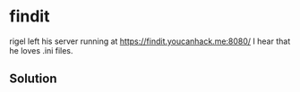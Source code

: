 # findit

rigel left his server running at https://findit.youcanhack.me:8080/ I hear that he loves .ini files.

## Solution
